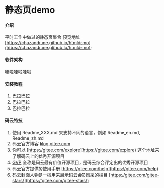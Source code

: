 # 静态页demo

#### 介绍
平时工作中做过的静态页集合
预览地址：[https://chazandrune.github.io/htmldemo](https://chazandrune.github.io/htmldemo);

#### 软件架构
哇啦哇啦哇啦


#### 安装教程

1. 巴拉巴拉
2. 巴拉巴拉
3. 巴拉巴拉

#### 码云特技

1. 使用 Readme\_XXX.md 来支持不同的语言，例如 Readme\_en.md, Readme\_zh.md
2. 码云官方博客 [blog.gitee.com](https://blog.gitee.com)
3. 你可以 [https://gitee.com/explore](https://gitee.com/explore) 这个地址来了解码云上的优秀开源项目
4. [GVP](https://gitee.com/gvp) 全称是码云最有价值开源项目，是码云综合评定出的优秀开源项目
5. 码云官方提供的使用手册 [https://gitee.com/help](https://gitee.com/help)
6. 码云封面人物是一档用来展示码云会员风采的栏目 [https://gitee.com/gitee-stars/](https://gitee.com/gitee-stars/)